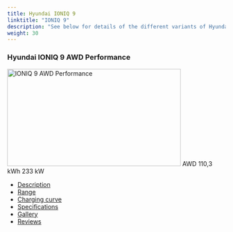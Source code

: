 ```yaml
---
title: Hyundai IONIQ 9
linktitle: "IONIQ 9"
description: "See below for details of the different variants of Hyundai IONIQ 9"
weight: 30
---
```

<!-- markdownlint-disable MD033 -->
<!-- markdownlint-disable MD010 -->
<div class="container p-3 mb-4 bg-body-tertiary rounded border">
<h3>Hyundai IONIQ 9 AWD Performance</h3>
	<div class="row">
		<div class="col col-12 col-md-6">
			<a href="ioniq_9_awd_performance/"><img src="https://media.evkx.net/multimedia/models/hyundai/ioniq_9/ioniq_9_awd_performance/main_1_xst.jpg" class="img-fluid" width="400px" height="224px" alt="IONIQ 9 AWD Performance" ></a>
<i class="bi bi-record2-fill"></i> AWD <i class="bi bi-battery-full"></i> 110,3 kWh <i class="bi bi-ev-station"></i> 233 kW 
		</div>
		<div class="col col-12 col-md-6">
			<ul class="list-group list-group-flush">
				<li class="list-group-item list-group-item-action"><a href="ioniq_9_awd_performance/" class="text-decoration-none text-black"><i class="bi-car-front"></i> Description</a></li>
				<li class="list-group-item list-group-item-action"><a href="ioniq_9_awd_performance/rangeandconsumption/" class="text-decoration-none text-black" ><i class="bi-file-earmark-bar-graph"></i> Range</a></li>
				<li class="list-group-item list-group-item-action"><a href="ioniq_9_awd_performance/chargingcurve/" class="text-decoration-none text-black" ><i class="bi-battery-charging"></i> Charging curve</a></li>
				<li class="list-group-item list-group-item-action"><a href="ioniq_9_awd_performance/specifications/" class="text-decoration-none text-black" ><i class="bi-layout-text-sidebar-reverse"></i> Specifications</a></li>
				<li class="list-group-item list-group-item-action"><a href="ioniq_9_awd_performance/gallery/" class="text-decoration-none text-black" ><i class="bi-images"></i> Gallery</a></li>
				<li class="list-group-item list-group-item-action"><a href="ioniq_9_awd_performance/reviews/" class="text-decoration-none text-black" ><i class="bi-person-video2"></i> Reviews</a></li>
			</ul>
		</div>
	</div>
</div>
